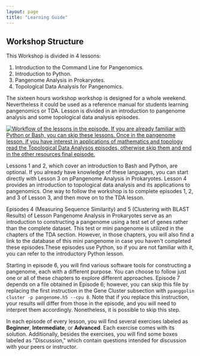 ```yaml
---
layout: page
title: "Learning Guide"
---
```


## Workshop Structure

This Workshop is divided in 4 lessons: 
1. Introduction to the Command Line for Pangenomics.    
2. Introduction to Python.      
3. Pangenome Analysis in Prokaryotes.
4. Topological Data Analysis for Pangenomics.

The sixteen hours workshop workshop is designed for a whole weekend. Nevertheless 
it could be used as a reference manual for students learning pangenomics or TDA.
Lesson is divided in an introduction to pangenome analysis 
and some topological data analysis episodes.

<a href="{{ page.root }}/fig/01-01-01.png">
   <img src="{{ page.root }}/fig/PanWorkshopWorkflow.png" alt=" Workflow of the lessons in the episode. If you are already familiar with Python or Bash, you can skip these lessons. Once in the pangenome lesson, if you have interest in applications of mathematics and topology read the Topological Data Analysos episodes, otherwise skip them and end in the other resources final episode. " />
  </a>

  
Lessons 1 and 2, which cover an introduction to Bash and Python, are optional. If you already have knowledge of these languages, you can start directly with Lesson 3 on pPangenome Analysis in Prokaryotes. Lesson 4 provides an introduction to topological data analysis and its applications to pangenomics. One way to follow the workshop is to complete episodes 1, 2, and 3 of Lesson 3, and then move on to the TDA lesson.


Episodes 4 (Measuring Sequence Similarity) and 5 (Clustering with BLAST Results) of Lesson Pangenome Analysis in Prokaryotes serve as an introduction to constructing a pangenome using a test set of genes rather than the complete dataset. This test or mini pangenome is utilized in the chapters of the TDA section. However, in those chapters, you will also find a link to the database of this mini pangenome in case you haven't completed these episodes.These episodes use Python, so if you are not familiar with it, you can refer to the introductory Python lesson.


Starting in episode 6, you will find various software tools for constructing a pangenome, each with a different purpose. You can choose to follow just one or all of these chapters to explore different approaches. Episode 7 depends on a file obtained in Episode 6; however, you can skip this file by replacing the first instruction in the Gene Cluster subsection with `ppanggolin cluster -p pangenome.h5 --cpu 8`. Note that if you replace this instruction, your results will differ from those in the episode, and you will need to interpret them accordingly. Nonetheless, it is possible to skip this step.


In each episode of every lesson, you will find several exercises labeled as **Beginner**, **Intermediate**, or **Advanced**. Each exercise comes with its solution. Additionally, besides the exercises, you will find some boxes labeled as "Discussion," which contain questions intended for discussion with your peers or instructor.




